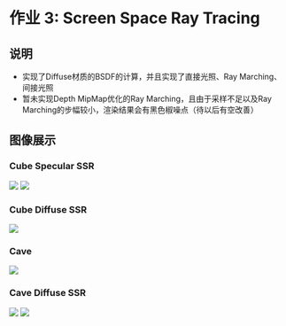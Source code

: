 # 作业 3: Screen Space Ray Tracing

## 说明

* 实现了Diffuse材质的BSDF的计算，并且实现了直接光照、Ray Marching、间接光照
* 暂未实现Depth MipMap优化的Ray Marching，且由于采样不足以及Ray Marching的步幅较小，渲染结果会有黑色椒噪点（待以后有空改善）

## 图像展示

### Cube Specular SSR

<img src="https://github.com/mofashaoye/GAMES202/blob/main/src/3/images/cube_specularSSR_test_0.png"></img>
<img src="https://github.com/mofashaoye/GAMES202/blob/main/src/3/images/cube_specularSSR_test_1.png"></img>

### Cube Diffuse SSR

<img src="https://github.com/mofashaoye/GAMES202/blob/main/src/3/images/cube_diffuseSSR_show.png"></img>

### Cave

<img src="https://github.com/mofashaoye/GAMES202/blob/main/src/3/images/cave.png"></img>

### Cave Diffuse SSR

<img src="https://github.com/mofashaoye/GAMES202/blob/main/src/3/images/cave_diffuseSSR_show.png"></img>
<img src="https://github.com/mofashaoye/GAMES202/blob/main/src/3/images/cave_diffuseSSR_show2.png"></img>
